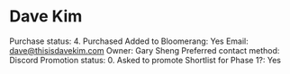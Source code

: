 # Dave Kim

Purchase status: 4. Purchased
Added to Bloomerang: Yes
Email: dave@thisisdavekim.com
Owner: Gary Sheng
Preferred contact method: Discord
Promotion status: 0. Asked to promote
Shortlist for Phase 1?: Yes